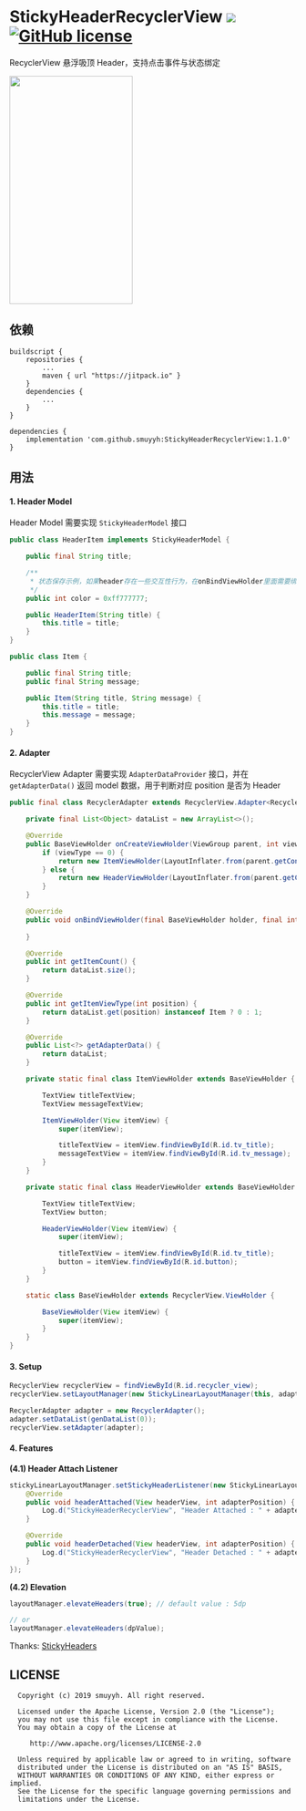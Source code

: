 # StickyHeaderRecyclerView  ![](https://img.shields.io/github/v/release/smuyyh/StickyHeaderRecyclerView.svg) [![GitHub license](https://img.shields.io/github/license/smuyyh/StickyHeaderRecyclerView)](https://github.com/smuyyh/StickyHeaderRecyclerView/blob/master/LICENSE)

RecyclerView 悬浮吸顶 Header，支持点击事件与状态绑定

<img src="https://github.com/smuyyh/StickyHeaderRecyclerView/blob/master/art/screenshot.gif" width="216" height="400" ></img>

## 依赖

```
buildscript {
    repositories {
        ...
        maven { url "https://jitpack.io" }
    }
    dependencies {
        ...
    }
}
```

```
dependencies {
    implementation 'com.github.smuyyh:StickyHeaderRecyclerView:1.1.0'
}
```

## 用法

#### 1. Header Model

Header Model 需要实现 ```StickyHeaderModel``` 接口

```java
public class HeaderItem implements StickyHeaderModel {

    public final String title;

    /**
     * 状态保存示例，如果header存在一些交互性行为，在onBindViewHolder里面需要绑定悬浮header的状态
     */
    public int color = 0xff777777;

    public HeaderItem(String title) {
        this.title = title;
    }
}

public class Item {

    public final String title;
    public final String message;

    public Item(String title, String message) {
        this.title = title;
        this.message = message;
    }
}
```

#### 2. Adapter

RecyclerView Adapter 需要实现 ```AdapterDataProvider``` 接口，并在 ```getAdapterData()``` 返回 model 数据，用于判断对应 position 是否为 Header

```java
public final class RecyclerAdapter extends RecyclerView.Adapter<RecyclerAdapter.BaseViewHolder> implements AdapterDataProvider {

    private final List<Object> dataList = new ArrayList<>();

    @Override
    public BaseViewHolder onCreateViewHolder(ViewGroup parent, int viewType) {
        if (viewType == 0) {
            return new ItemViewHolder(LayoutInflater.from(parent.getContext()).inflate(R.layout.item_view, parent, false));
        } else {
            return new HeaderViewHolder(LayoutInflater.from(parent.getContext()).inflate(R.layout.header_view, parent, false));
        }
    }

    @Override
    public void onBindViewHolder(final BaseViewHolder holder, final int position) {
        
    }

    @Override
    public int getItemCount() {
        return dataList.size();
    }

    @Override
    public int getItemViewType(int position) {
        return dataList.get(position) instanceof Item ? 0 : 1;
    }

    @Override
    public List<?> getAdapterData() {
        return dataList;
    }

    private static final class ItemViewHolder extends BaseViewHolder {

        TextView titleTextView;
        TextView messageTextView;

        ItemViewHolder(View itemView) {
            super(itemView);

            titleTextView = itemView.findViewById(R.id.tv_title);
            messageTextView = itemView.findViewById(R.id.tv_message);
        }
    }

    private static final class HeaderViewHolder extends BaseViewHolder {

        TextView titleTextView;
        TextView button;

        HeaderViewHolder(View itemView) {
            super(itemView);

            titleTextView = itemView.findViewById(R.id.tv_title);
            button = itemView.findViewById(R.id.button);
        }
    }

    static class BaseViewHolder extends RecyclerView.ViewHolder {

        BaseViewHolder(View itemView) {
            super(itemView);
        }
    }
}
```

#### 3. Setup

```java
RecyclerView recyclerView = findViewById(R.id.recycler_view);
recyclerView.setLayoutManager(new StickyLinearLayoutManager(this, adapter)); // StickyLinearLayoutManager 替代 LinearLayoutManager

RecyclerAdapter adapter = new RecyclerAdapter();
adapter.setDataList(genDataList(0));
recyclerView.setAdapter(adapter);
```

#### 4. Features

**(4.1) Header Attach Listener**

```java
stickyLinearLayoutManager.setStickyHeaderListener(new StickyLinearLayoutManager.StickyHeaderListener() {
    @Override
    public void headerAttached(View headerView, int adapterPosition) {
        Log.d("StickyHeaderRecyclerView", "Header Attached : " + adapterPosition);
    }

    @Override
    public void headerDetached(View headerView, int adapterPosition) {
        Log.d("StickyHeaderRecyclerView", "Header Detached : " + adapterPosition);
    }
});
```

**(4.2) Elevation**

```java
layoutManager.elevateHeaders(true); // default value : 5dp

// or
layoutManager.elevateHeaders(dpValue);
```

Thanks: [StickyHeaders](https://github.com/bgogetap/StickyHeaders)

## LICENSE

```
  Copyright (c) 2019 smuyyh. All right reserved.

  Licensed under the Apache License, Version 2.0 (the "License");
  you may not use this file except in compliance with the License.
  You may obtain a copy of the License at

     http://www.apache.org/licenses/LICENSE-2.0

  Unless required by applicable law or agreed to in writing, software
  distributed under the License is distributed on an "AS IS" BASIS,
  WITHOUT WARRANTIES OR CONDITIONS OF ANY KIND, either express or implied.
  See the License for the specific language governing permissions and
  limitations under the License.
```
